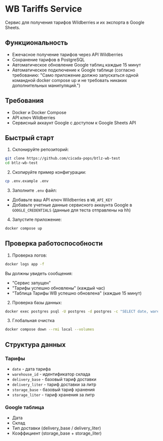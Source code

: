 # WB Tariffs Service

Сервис для получения тарифов Wildberries и их экспорта в Google Sheets.

## Функциональность

- Ежечасное получение тарифов через API Wildberries
- Сохранение тарифов в PostgreSQL
- Автоматическое обновление Google таблиц каждые 15 минут
- Автоматическое подключение к Google таблице (согласно требованию: "Само приложение должно запускаться одной командной docker compose up и не требовать никаких дополнительных манипуляций.")

## Требования

- Docker и Docker Compose
- API ключ Wildberries
- Сервисный аккаунт Google с доступом к Google Sheets API

## Быстрый старт

1. Склонируйте репозиторий:

```bash
git clone https://github.com/cicada-pops/btlz-wb-test
cd btlz-wb-test
```

2. Скопируйте пример конфигурации:

```bash
cp .env.example .env
```

3. Заполните `.env` файл:

- Добавьте ваш API ключ Wildberries в `WB_API_KEY`
- Добавьте учетные данные сервисного аккаунта Google в `GOOGLE_CREDENTIALS` (данные для теста отправлены на hh)

4. Запустите приложение:

```bash
docker compose up
```

## Проверка работоспособности

1. Проверка логов:

```bash
docker logs app -f
```

Вы должны увидеть сообщения:

- "Сервис запущен"
- "Тарифы успешно обновлены" (каждый час)
- "Таблица Тарифы WB успешно обновлена" (каждые 15 минут)

2. Проверка базы данных:

```bash
docker exec postgres psql -U postgres -d postgres -c "SELECT date, warehouse_id, delivery_base, delivery_liter, storage_base, storage_liter FROM tariffs ORDER BY date DESC LIMIT 5;"
```

3. Глобальная очистка

```bash
docker compose down --rmi local --volumes
```

## Структура данных

### Тарифы

- `date` - дата тарифа
- `warehouse_id` - идентификатор склада
- `delivery_base` - базовый тариф доставки
- `delivery_liter` - тариф доставки за литр
- `storage_base` - базовый тариф хранения
- `storage_liter` - тариф хранения за литр

### Google таблица

- Дата
- Склад
- Тип доставки (delivery_base / delivery_liter)
- Коэффициент (storage_base + storage_liter)

